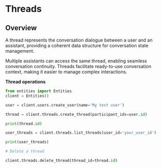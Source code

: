 # Threads

## Overview

A thread represents the conversation dialogue between a user and an assistant, providing a coherent data structure for conversation state management.

Multiple assistants can access the same thread, enabling seamless conversation continuity.
Threads facilitate ready-to-use conversation context, making it easier to manage complex interactions.


**Thread operations**

```python
from entities import Entities
client = Entities()

user = client.users.create_user(name='My test user')

thread = client.threads.create_thread(participant_ids=user.id)

print(thread.id)

user_threads = client.threads.list_threads(user_id='your_user_id')

print(user_threads)

# Delete a thread

client.threads.delete_thread(thread_id=thread.id)

```


